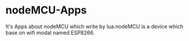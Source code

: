 # nodeMCU-Apps
It's Apps about nodeMCU which write by lua.nodeMCU is a device which base on wifi modal named ESP8266.
